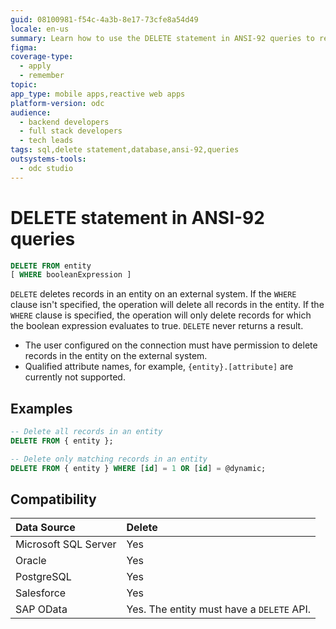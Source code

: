 ```yaml
---
guid: 08100981-f54c-4a3b-8e17-73cfe8a54d49
locale: en-us
summary: Learn how to use the DELETE statement in ANSI-92 queries to remove records from an external entity in OutSystems Developer Cloud (ODC).
figma: 
coverage-type:
  - apply
  - remember
topic:
app_type: mobile apps,reactive web apps
platform-version: odc
audience:
  - backend developers
  - full stack developers
  - tech leads
tags: sql,delete statement,database,ansi-92,queries
outsystems-tools:
  - odc studio
---
```


# DELETE statement in ANSI-92 queries

```sql
DELETE FROM entity
[ WHERE booleanExpression ]
```

`DELETE` deletes records in an entity on an external system.
If the `WHERE` clause isn't specified, the operation will delete all records in the entity.
If the `WHERE` clause is specified, the operation will only delete records for which the boolean expression evaluates to true.
`DELETE` never returns a result.

<div class="info" markdown="1">

* The user configured on the connection must have permission to delete records in the entity on the external system.
*  Qualified attribute names, for example, `{entity}.[attribute]` are currently not supported.

</div>

## Examples

```sql
-- Delete all records in an entity
DELETE FROM { entity };

-- Delete only matching records in an entity
DELETE FROM { entity } WHERE [id] = 1 OR [id] = @dynamic;
```

## Compatibility

| Data Source          | Delete    |
|:---------------------|:----------|
| Microsoft SQL Server | Yes       |    
| Oracle               | Yes       |    
| PostgreSQL           | Yes       |    
| Salesforce           | Yes       |     
| SAP OData            | Yes. The entity must have a `DELETE` API. |     


